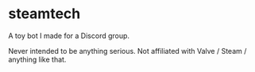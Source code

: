 # steamtech
A toy bot I made for a Discord group.

Never intended to be anything serious. Not affiliated with Valve / Steam / anything like that.
